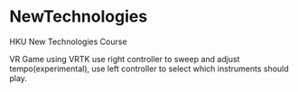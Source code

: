 # NewTechnologies
HKU New Technologies Course

VR Game using VRTK use right controller to sweep and adjust tempo(experimental), use left controller to select which instruments should play.
